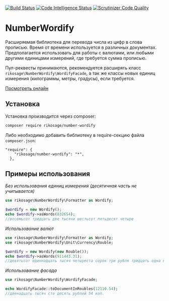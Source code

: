 [![Build Status](https://scrutinizer-ci.com/g/rikosage/NumberWordify/badges/build.png?b=master)](https://scrutinizer-ci.com/g/rikosage/NumberWordify/build-status/master)
[![Code Intelligence Status](https://scrutinizer-ci.com/g/rikosage/NumberWordify/badges/code-intelligence.svg?b=master)](https://scrutinizer-ci.com/code-intelligence)
[![Scrutinizer Code Quality](https://scrutinizer-ci.com/g/rikosage/NumberWordify/badges/quality-score.png?b=master)](https://scrutinizer-ci.com/g/rikosage/NumberWordify/?branch=master)

# NumberWordify

Расширяемая библиотека для перевода числа из цифр в слова прописью. Время от времени используется в различных документах. Предполагается использовать для работы с валютами, или любыми другими единицами измерений, где требуется сумма прописью.

Пул-реквесты принимаются, рекомендуется расширять класс `rikosage\NumberWordify\WordifyFacade`, а так же классы новых единиц измерения (килограммы, метры, градусы), если требуется.

[Посмотреть онлайн](https://number-string-site.herokuapp.com/)


## Установка

Установка производится через composer:
```bash
composer require rikosage/number-wordify
```

Либо необходимо добавить библиотеку в require-секцию файла `composer.json`:

```
"require": {
    "rikosage/number-wordify": "*",
  },
```

## Примеры использования

*Без использования единиц измерения (десятичная часть не учитывается)*

```php
use rikosage\NumberWordify\Formatter as Wordify;

$wordify = new Wordify();
echo $wordify->asWords(832654); 
//восемьсот тридцать две тысячи шестьсот пятьдесят четыре
``` 

*Использование валют*

```php
use rikosage\NumberWordify\Formatter as Wordify;
use rikosage\NumberWordify\Unit\Currency\Rouble;

$wordify = new Wordify(new Rouble());
echo $wordify->asWords(911443.31);
//девятьсот одиннадцать тысяч четыреста сорок три рубля тридцать одна копейка
```

*Использование фасада*

```php
use rikosage\NumberWordify\WordifyFacade;

echo WordifyFacade::toDocumentInRoubles(12110.54);
//двенадцать тысяч сто десять рублей 54 коп.

```
